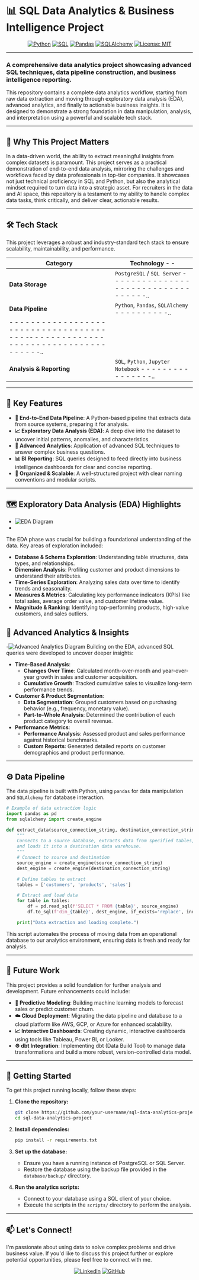 # 📊 SQL Data Analytics & Business Intelligence Project

<div align="center">

[![Python](https://img.shields.io/badge/Python-3.9%2B-blue?style=for-the-badge&logo=python&logoColor=white)](https://www.python.org/)
[![SQL](https://img.shields.io/badge/SQL-PostgreSQL-blue?style=for-the-badge&logo=postgresql&logoColor=white)](https://www.postgresql.org/)
[![Pandas](https://img.shields.io/badge/Pandas-2.0-blue?style=for-the-badge&logo=pandas&logoColor=white)](https://pandas.pydata.org/)
[![SQLAlchemy](https://img.shields.io/badge/SQLAlchemy-2.0-blue?style=for-the-badge&logo=python&logoColor=white)](https://www.sqlalchemy.org/)
[![License: MIT](https://img.shields.io/badge/License-MIT-green.svg?style=for-the-badge)](https://opensource.org/licenses/MIT)

</div>

---

### **A comprehensive data analytics project showcasing advanced SQL techniques, data pipeline construction, and business intelligence reporting.**

This repository contains a complete data analytics workflow, starting from raw data extraction and moving through exploratory data analysis (EDA), advanced analytics, and finally to actionable business insights. It is designed to demonstrate a strong foundation in data manipulation, analysis, and interpretation using a powerful and scalable tech stack.

---

## 🌟 Why This Project Matters

In a data-driven world, the ability to extract meaningful insights from complex datasets is paramount. This project serves as a practical demonstration of end-to-end data analysis, mirroring the challenges and workflows faced by data professionals in top-tier companies. It showcases not just technical proficiency in SQL and Python, but also the analytical mindset required to turn data into a strategic asset. For recruiters in the data and AI space, this repository is a testament to my ability to handle complex data tasks, think critically, and deliver clear, actionable results.

---

## 🛠️ Tech Stack

This project leverages a robust and industry-standard tech stack to ensure scalability, maintainability, and performance.

| Category          | Technology                                                                                                                                                                                                                                                                                                                                                                                                                                                                                                                                                                                                                                                                                                                                                                                                                                                                                                                                                                                                                                                                                                                                                                                                                                                                                                                                                                                                                                                                                                                                                                                                                                                                                                                                                                                                                                                                                                                                                                                                                                                                                                                                                                                                                                                                                                                                                                                                                                                                                                                                                                                                                                                                                                                                                                                                                                                                                                                                                                                                                                                                                                                                                                                                                                                                                                                                                                                                                                                                                                                                                                                                                                                                                                                                                                                                                                                                                                                                                                                                                                                                                                                                                                                                                                                                                                                                                                                                                                                                                                                                                                                                                                                                                                                                                                                                                                                                                                                                                                                                                                                                                                                                                                                                                                                                                                                                                                                                                                                                                                                                                                                                                                                                                                                                                                                                                                                                                                                                                                                                                                                                                                                                                                                                                                                                                                                                                                                                                                                                                                                                                                                                                                                                                                                                                                                                                                                                                                                                                                                                                                                                                                                                                                                                                                                                                                                                                                                                                                                                                                                                                                                                                                                                                                                                                                                                                                                                                                                                                                                                                                                                                                                                                                                                                                                                                                                                                                                                                                                                                                                                                                                                                                                                                                                                                                                                                                                                                                                                                                                                                                                                                                                                                                                                                                                                                                                                                                                                                                                                                                                                                                                                                                                                                                                                                                                                                                                                                                                                                                                                                                                                                                                                                                                                                                                                                                                                                                                                                                                                                                                                                                                                                                                                                                                                                                                                                                                                                                                                                                                                                                                                                                                                                                                                                                                                                                                                                                                                                                                                                                                                                                                                                                                                                                                                                                                                                                                                                                                                                                                                                                                                                                                                                                                                                                                                                                                                                                                                                                                                                                                                                                                                                                                                                                                                                                                                                                                                                                                                                                                                                                                                                                                                                                                                                                                                                                                                                                                                                                                                                                                                                                                                                                                                                                                                                                                                                                                                                                                                                                                                                                                                                                                                                                                                                                                                                                                                                                                                                                                                                                                                                                                                                                                                                                                                                                                                                                                                                                                                                                                                                                                                                                                                                                                                                                                                                                                                                                                                                                                                                                                                                                                                                                                                                                                                                                                                                                                                                                                                                                                                                                                                                                                                                                                                                                                                                                                                                                                                                                                                                                                                                                                                                                                                                                                                                                                                                                                                                                                                                                                                                                                                                                                                                                                                                                                                                                                                                                                                                                                                                                                                                                                                                                                                                                                                                                                                                                                                                                                                                                                                                                                                                                                                                                                                                                                                                                                                                                                                                                                                                                                                                                                                                                                                                                                                                                                                                                                                                                                                                                                                                                                                                                                                                                                                                                                                                                                                                                                                                                                                                                                                                                                                                                                                                                                                                                                                                                                                                                                                                                                                                                                                                                                                                                                                                                                                                                                                                                                                                                                                                                                                                                                                                                                                                                                                                                                                                                                                                                                                                                                                                                                                                                                                                                                                                                                                                                                                                                                                                                                                                                                                                                                                                                                                                                                                                                                                                                                                                                                                                                                                                                                                                                                                                                                                                                                                                                                                                                                                                                                                                                                                                                                                                                                                                                                                                                                                                                                                                                                                                                                                                                                                                                                                                                                                                                                                                                                                                                                                                                                                                                                                                                                                                                                                                                                                                                                                                                                                                                                                                                                                                                                                                                                                                                                                                                                                                                                                                                                                                                                                                                                                                                                                                                                                                                                                                                                                                                                                                                                                                                                                                                                                                                                                                                                                                                                                                                                                                                                                                                                                                                                                                                                                                                                                                                                                                                                                                                                                                                                                                                                                                                                                                                                                                                                                                                                                                                                                                                                                                                                                                                                                                                                                                                                                                                                                                                                                                                                                                                                                                                                                                                                                                                                                                                                                                                                                                                                                                                                                                                                                                                                                                                                                                                                                                                                                                                                                                                                                                                                                                                                                                                                                                                                                                                                                                                                                                                                                                                                                                                                                                                                                                                                                                                                                                                                                                                                                                                                                                                                                                                                                                                                                                                                                                                                                                                                                                                                                                                                                                                                                                                                                                                                                                                                                                                                                                                                                                                                                                                                                                                                                                                                                                                                                                                                                                                                                                                                                                                                                                                                                                                                                                                                                                                                                                                                                                                                                                                                                                                                                                                                                                                                                                                                                                                                                                                                                                                                                                                                                                                                                                                                                                                                                                                                                                                                                                                                                                                                                                                                                                                                                                                                               -                                                                                                                                                           -
| ----------------- | --------------------------------------------------------------------------------------------------------------------------------------------------------------------------------------------------------------------------------------------------------------------------------------------------------------------------------------------------------------------------------------------------------------------------------------------------------------------------------------------------------------------------------------------------------------------------------------------------------------------------------------------------------------------------------------------------------------------------------------------------------------------------------------------------------------------------------------------------------------------------------------------------------------------------------------------------------------------------------------------------------------------------------------------------------------------------------------------------------------------------------------------------------------------------------------------------------------------------------------------------------------------------------------------------------------------------------------------------------------------------------------------------------------------------------------------------------------------------------------------------------------------------------------------------------------------------------------------------------------------------------------------------------------------------------------------------------------------------------------------------------------------------------------------------------------------------------------------------------------------------------------------------------------------------------------------------------------------------------------------------------------------------------------------------------------------------------------------------------------------------------------------------------------------------------------------------------------------------------------------------------------------------------------------------------------------------------------------------------------------------------------------------------------------------------------------------------------------------------------------------------------------------------------------------------------------------------------------------------------------------------------------------------------------------------------------------------------------------------------------------------------------------------------------------------------------------------------------------------------------------------------------------------------------------------------------------------------------------------------------------------------------------------------------------------------------------------------------------------------------------------------------------------------------------------------------------------------------------------------------------------------------------------------------------------------------------------------------------------------------------------------------------------------------------------------------------------------------------------------------------------------------------------------------------------------------------------------------------------------------------------------------------------------------------------------------------------------------------------------------------------------------------------------------------------------------------------------------------------------------------------------------------------------------------------------------------------------------------------------------------------------------------------------------------------------------------------------------------------------------------------------------------------------------------------------------------------------------------------------------------------------------------------------------------------------------------------------------------------------------------------------------------------------------------------------------------------------------------------------------------------------------------------------------------------------------------------------------------------------------------------------------------------------------------------------------------------------------------------------------------------------------------------------------------------------------------------------------------------------------------------------------------------------------------------------------------------------------------------------------------------------------------------------------------------------------------------------------------------------------------------------------------------------------------------------------------------------------------------------------------------------------------------------------------------------------------------------------------------------------------------------------------------------------------------------------------------------------------------------------------------------------------------------------------------------------------------------------------------------------------------------------------------------------------------------------------------------------------------------------------------------------------------------------------------------------------------------------------------------------------------------------------------------------------------------------------------------------------------------------------------------------------------------------------------------------------------------------------------------------------------------------------------------------------------------------------------------------------------------------------------------------------------------------------------------------------------------------------------------------------------------------------------------------------------------------------------------------------------------------------------------------------------------------------------------------------------------------------------------------------------------------------------------------------------------------------------------------------------------------------------------------------------------------------------------------------------------------------------------------------------------------------------------------------------------------------------------------------------------------------------------------------------------------------------------------------------------------------------------------------------------------------------------------------------------------------------------------------------------------------------------------------------------------------------------------------------------------------------------------------------------------------------------------------------------------------------------------------------------------------------------------------------------------------------------------------------------------------------------------------------------------------------------------------------------------------------------------------------------------------------------------------------------------------------------------------------------------------------------------------------------------------------------------------------------------------------------------------------------------------------------------------------------------------------------------------------------------------------------------------------------------------------------------------------------------------------------------------------------------------------------------------------------------------------------------------------------------------------------------------------------------------------------------------------------------------------------------------------------------------------------------------------------------------------------------------------------------------------------------------------------------------------------------------------------------------------------------------------------------------------------------------------------------------------------------------------------------------------------------------------------------------------------------------------------------------------------------------------------------------------------------------------------------------------------------------------------------------------------------------------------------------------------------------------------------------------------------------------------------------------------------------------------------------------------------------------------------------------------------------------------------------------------------------------------------------------------------------------------------------------------------------------------------------------------------------------------------------------------------------------------------------------------------------------------------------------------------------------------------------------------------------------------------------------------------------------------------------------------------------------------------------------------------------------------------------------------------------------------------------------------------------------------------------------------------------------------------------------------------------------------------------------------------------------------------------------------------------------------------------------------------------------------------------------------------------------------------------------------------------------------------------------------------------------------------------------------------------------------------------------------------------------------------------------------------------------------------------------------------------------------------------------------------------------------------------------------------------------------------------------------------------------------------------------------------------------------------------------------------------------------------------------------------------------------------------------------------------------------------------------------------------------------------------------------------------------------------------------------------------------------------------------------------------------------------------------------------------------------------------------------------------------------------------------------------------------------------------------------------------------------------------------------------------------------------------------------------------------------------------------------------------------------------------------------------------------------------------------------------------------------------------------------------------------------------------------------------------------------------------------------------------------------------------------------------------------------------------------------------------------------------------------------------------------------------------------------------------------------------------------------------------------------------------------------------------------------------------------------------------------------------------------------------------------------------------------------------------------------------------------------------------------------------------------------------------------------------------------------------------------------------------------------------------------------------------------------------------------------------------------------------------------------------------------------------------------------------------------------------------------------------------------------------------------------------------------------------------------------------------------------------------------------------------------------------------------------------------------------------------------------------------------------------------------------------------------------------------------------------------------------------------------------------------------------------------------------------------------------------------------------------------------------------------------------------------------------------------------------------------------------------------------------------------------------------------------------------------------------------------------------------------------------------------------------------------------------------------------------------------------------------------------------------------------------------------------------------------------------------------------------------------------------------------------------------------------------------------------------------------------------------------------------------------------------------------------------------------------------------------------------------------------------------------------------------------------------------------------------------------------------------------------------------------------------------------------------------------------------------------------------------------------------------------------------------------------------------------------------------------------------------------------------------------------------------------------------------------------------------------------------------------------------------------------------------------------------------------------- |
| **Data Storage**  | `PostgreSQL` / `SQL Server`                                                                                                                                                                                                                                                                                                                                                                                                                                                                                                                                                                                                                                                                                                                                                                                                                                                                                                                                                                                                                                                                                                                                                                                                                                                                                                                                                                                                                                                                                                                                                                                                                                                                                                                                                                                                                                                                                                                                                                                                                                                                                                                                                                                                                                                                                                                                                                                                                                                                                                                                                                                                                                                                                                                                                                                                                                                                                                                                                                                                                                                                                                                                                                                                                                                                                                                                                                                                                                                                                                                                                                                                                                                                                                                                                                                                                                                                                                                                                                                                                                                                                                                                                                                                                                                                                                                                                                                                                                                                                                                                                                                                                                                                                                                                                                                                                                                                                                                                                                                                                                                                                                                                                                                                                                                                                                                                                                                                                                                                                                                                                                                                                                                                                                                                                                                                                                                                                                                                                                                                                                                                                                                                                                                                                                                                                                                                                                                                                                                                                                                                                                                                                                                                                                                                                                                                                                                                                                                                                                                                                                                                                                                                                                                                                                                                                              -                                                                                                                                                                                                                                                                                                                                                                                                                                                                                                                                                                                                                                                                                                                                                                                                                                                                                                                                                                                                                                                                                                                                                                                                                                                                                                                                                                                                                                                                                                                                                                                                                                                                                                                                                                                                                                                                                                                                                                                                                                                                                                                              -                                                                                                                                                                                                                                                                                                                                                                                                                                                                                 -                                                              -                               -                                                                                                                                                                                                                                                                                                                                                                                                                                                                                                                                                                                                                                                                                                                                                                                                                                                                                                    -                                                                                                                                                                                                                                                                                                                                                                                                                                                                                                                                                                                                                                                                                                                                                                                                       -                                                                                                                                                                                                                                                                                                                                                                                                                                                                                                                                                                                                                                                                                                                                                                                                                                                                                                                                                                                                                                -                               -                                                                                             -                               -                               -                                                                                                                                                                                                                         -                                                                                                                                                                                          -                               -                                                                                                                                                                                                                                                                                       -                                                              -                               -                                                                                                                                                                                                                                                                                                                                                                                                                                                                                                                                                                                                                                                                                                                                                                                                                                                                                                                                                                                                                                                                                                                                                                                                                                                                                                                                                                                                                                                                                  -                                                              -                               -                                                                                                                                                                                                                                                                                                                                                                                                                                                                                                                                                                                                                                                                                                                                                                                                                                                                                                                                                                                                                                                                                                                                                                                                                                                                                                                                                                                                                                                                                                                                                                                                                                                                                                                                                                                                        -                               -                                                                                                                                                                                                                                                                                                                                                                                                                                                                                                                                                                                                                                                                                                                                                                                                                                                                                                                                                                                                                                                                                                                                                                                                                                                                                        -                               -                               -                                                                                                                                                                                                                                                                                                                                                                                                                                                                                                                                                                                                                                                                                                                                                                                                                                                                                                                                                                                                                                                                                                                                                                                                                                                                                                                                                                                                                                                                                                                                                                                                                                                                                                                                          -                               -                               -                               -                               -                                                                                                                                                                                                                                                                                                                                                                                                                                                                                                                                                                                                                                                                                                                                                                                                                                                                                                                                                                                                                                                                                                                                                                                                                                                                                                                                                                                                                                                                                                                                                                                                                                                                            -                               -                               -                               -.. |
| **Data Pipeline** | `Python`, `Pandas`, `SQLAlchemy`                                                                                                                                                                                                                                                                                                                                                     -                               -                                                                                                                                                                                                                         -                               -                                                                                                                            -                                                                                             -                               -                               -                               -                               -.. |
-                                                                                                                                                                                                                                                                                                                                                                                                                                                                                                                                                                                                                                                                                                                                                                                                                                                                                                                                                                                                                                                                                                                                                                                                                                                                                                                                                                                                                                                                                                                                                                                                                                                                                                                                                                                                                                                                                                                                                                                                                                                                                                                                                                                                                                                                                                                                                                                                                                                                                                                                                 -                                                                                                                                                                                                                                                                                                                                                                                                                                                                                                                                                                                                                                                                                                                                                                                                                                                                                                                                                                                                                                                                                                                                                                                                                                                                                                                                                                                                                                                                                                                                                                                                                                                                                                                                                                                                                                                                                                                                                                                                                                                                                                                                                                                                                                                                                                                                                                                                                                                                                                                                                                                                                                                                                                                                                                                                                                                                                                                                                                                                                                                                 -                                                                                                                                                                                                                                                                                                                                                                                                                                                                                                                                                                                                                                                                                                                                                                                                       -                                                                                                                                                                                                                                                                                                                                                                                                                                                                                                                                                                                                                                                                                                                                                                                                                                                                                                                                                                                                                                                                                                                                                                                                                                                                                                                                                                                                                                                                                                                                                                                                                                                                                                                                                                                                                                                                                                                                                                                                                                                                                                                                                                                                                                                                                                                                                                                                                                                                                                                                                                                                                                                                                                                                                                                                                                                                                                                                                                                                                                                                                                                                                                                                                                                                                                                                                                                                                                                                                                                                                                                                                                                                                                                                                                                                                                                                                                                                                                                                                                                                                                                                                                                                                                                                                                                                                                                                                                                                                                                                                                                                                                                                                                                                                                                                                                                                                                                                                                                                                                                                                                                                                                                                                                                                                                                                                                                                                                                                                                                                                                                                                                                                                                                                                                                                                                                                                                                                                                                                                                                                                                                                                                                                                                                                                                                                                                                                                                                                                                                                                                                                                                                                                                                                                                                                                                                                                                                                                                                                                                                                                                                                                                                                                                -                                                                                                                                                           -                                                                                                                                                                                                                                                                                                                                                                                                                                                                                                                                                                                                                                                                                                                                                                                                                                                                                                                                                                  -                                                                                                                                                                                                                                                                                                                                                                                                                                                                                                                                                                                                                                                                                                          -                                                                                                                                                           -                                                                                                                                                                                                                                                                                                                                                                                                                                                                                                                                                                                                                                                                                                                                                                                                                                                                                                                                                                                                                                                                                                                                                                                                                                                                                                                                                                                                                                                                                                                                                                                                                                                                                                                                                                                                                                                                                                                                                                                                                                                                                                                                                                                                                                                                                                                                                                                                                                                                                                                                                                                                                                                                                                                                                                                                                                                                                                                                                                                                                                                                                                                                                                                                                                                                                                                                                                                                                                                                                                                                                                                                                                                                                                                                                                                                                                                                                                                                                                                                                                                                                                                                                                                                                                                                                                                                                                                                                                                                                                                                                                                                                                                                                                                                                                                                                                                                                                                                                                                                                                                                                                                                                                                                                                                                                                                                                                                                                                                                                                                                                                                                                                                                                                                                                                                                                                                                                                                                                                                                                                                                                                                                                                                                                                                                                                                                                                                                                                                                                                                                                                                                                                                                                                                                                                                                                                                                                                                                                                                                                                                                                                                                                                                                                                                                                                                                                                                                                                                                                                                                                                                                                                                                                                                                                                                                                                                                                                                                                                                                                                                                                                                                                                                                                                                                                                                                                                                            -                                                                                                                            -                                                                                                                            -                               -                                                              -                                                                                             -                                                                                                                                                                                                                                                        -                                                                                                                                                                                                                                                        -                                                                                                                                                           -                                                                                                                                                                                                                                                                                                                                                                                                                                                                                                                                                                                                                                                                                                                                                                                                                                                                                                                                                                                                                                                                                                                                                                                                                                                                                                                                                                                                                                                                                                                                                                                                                                                                                                                                                                                                                                                                                                                                                                                                                                                                                                                                                                                                                                                                                                                                                                                                                                                                                                                                                                                                                                                                                                                                                                                                                                                                                                                                                                                                                                                                                                                                                                                                                                                                                                                                                                                                                                                                                                                                                                                                                                                                                                                                                                                                                                                                                                                                                                                                                                                                                                                                                                                                                                                                                                                                                                                                                                                      -                                                                                             -                                                              -                                                                                                                            -                                                                                                                            -                                                                                                                            -                                                                                                                                                                                                                                                        -                                                              -                                                                                                                            -                                                              -                                                                                                                            -                                                              -                                                                                             -                               -                                                                                                                            -                                                                                                                            -                                                                                                                            -                                                                                                                            -                                                                                                                            -                                                                                                                            -                                                                                                                            -                                                                                                                            --                                                              -                                                                                                                            -                                                                                                                            -                                                                                                                            -                                                                                                                            -                                                                                                                            -                                                                                                                            -                                                                                                                            -                                                                                                                            -                                                                                                                            -                                                                                                                            -                                                                                                                            -                                                                                                                            -                                                                                                                            -                                                                                                                            -                                                                                                                            -                                                                                                                            -                               -                                                                                                                            -                                                              -                                                                                                                            -                                                                                                                            -                                                                                                                            -                                                                                                                            -                                                                                                                            -                               -                                                                                                                            -                                                                                                                            -                                                                                                                            -                                                                                                                            -                                                                                                                            -                                                                                                                            -                                                                                                                            -                               -                               -                                                                                                                            -                                                                                                                            -.. |
| **Analysis & Reporting** | `SQL`, `Python`, `Jupyter Notebook`                                                                                                                                                                                                                         -                                                                                                                            -                                                                                             -                                                                                                                            -                                                                                                                            -                                                                                                                            -                                                                                                                            -                                                                                                                            -                                                                                                                            -                                                                                                                            -                               -                                                                                                                            -                                                                                                                            -                                                                                                                            -                                                                                                                            -                               -.. |

---

## 🔑 Key Features

-   **📁 End-to-End Data Pipeline**: A Python-based pipeline that extracts data from source systems, preparing it for analysis.
-   **📈 Exploratory Data Analysis (EDA)**: A deep dive into the dataset to uncover initial patterns, anomalies, and characteristics.
-   **🧠 Advanced Analytics**: Application of advanced SQL techniques to answer complex business questions.
-   **📊 BI Reporting**: SQL queries designed to feed directly into business intelligence dashboards for clear and concise reporting.
-   **📂 Organized & Scalable**: A well-structured project with clear naming conventions and modular scripts.

---

## 🗺️ Exploratory Data Analysis (EDA) Highlights

- ![EDA Diagram](docs/eda.drawio%20.png)
- 
The EDA phase was crucial for building a foundational understanding of the data. Key areas of exploration included:

-   **Database & Schema Exploration**: Understanding table structures, data types, and relationships.
-   **Dimension Analysis**: Profiling customer and product dimensions to understand their attributes.
-   **Time-Series Exploration**: Analyzing sales data over time to identify trends and seasonality.
-   **Measures & Metrics**: Calculating key performance indicators (KPIs) like total sales, average order value, and customer lifetime value.
-   **Magnitude & Ranking**: Identifying top-performing products, high-value customers, and sales outliers.
  
## 🧠 Advanced Analytics & Insights

-![Advanced Analytics Diagram](docs/advanced_analysis.drawio.png)
Building on the EDA, advanced SQL queries were developed to uncover deeper insights:

-   **Time-Based Analysis**:
    -   **Changes Over Time**: Calculated month-over-month and year-over-year growth in sales and customer acquisition.
    -   **Cumulative Growth**: Tracked cumulative sales to visualize long-term performance trends.
-   **Customer & Product Segmentation**:
    -   **Data Segmentation**: Grouped customers based on purchasing behavior (e.g., frequency, monetary value).
    -   **Part-to-Whole Analysis**: Determined the contribution of each product category to overall revenue.
-   **Performance Metrics**:
    -   **Performance Analysis**: Assessed product and sales performance against historical benchmarks.
    -   **Custom Reports**: Generated detailed reports on customer demographics and product performance.

---

## ⚙️ Data Pipeline

The data pipeline is built with Python, using `pandas` for data manipulation and `SQLAlchemy` for database interaction.

```python
# Example of data extraction logic
import pandas as pd
from sqlalchemy import create_engine

def extract_data(source_connection_string, destination_connection_string):
    """
    Connects to a source database, extracts data from specified tables,
    and loads it into a destination data warehouse.
    """
    # Connect to source and destination
    source_engine = create_engine(source_connection_string)
    dest_engine = create_engine(destination_connection_string)

    # Define tables to extract
    tables = ['customers', 'products', 'sales']

    # Extract and load data
    for table in tables:
        df = pd.read_sql(f'SELECT * FROM {table}', source_engine)
        df.to_sql(f'dim_{table}', dest_engine, if_exists='replace', index=False)

    print("Data extraction and loading complete.")

```

This script automates the process of moving data from an operational database to our analytics environment, ensuring data is fresh and ready for analysis.

---

## 🚀 Future Work

This project provides a solid foundation for further analysis and development. Future enhancements could include:

-   **🤖 Predictive Modeling**: Building machine learning models to forecast sales or predict customer churn.
-   **☁️ Cloud Deployment**: Migrating the data pipeline and database to a cloud platform like AWS, GCP, or Azure for enhanced scalability.
-   **📈 Interactive Dashboards**: Creating dynamic, interactive dashboards using tools like Tableau, Power BI, or Looker.
-   **⚙️ dbt Integration**: Implementing dbt (Data Build Tool) to manage data transformations and build a more robust, version-controlled data model.

---

## 🏁 Getting Started

To get this project running locally, follow these steps:

1.  **Clone the repository:**
    ```bash
    git clone https://github.com/your-username/sql-data-analytics-project.git
    cd sql-data-analytics-project
    ```

2.  **Install dependencies:**
    ```bash
    pip install -r requirements.txt
    ```

3.  **Set up the database:**
    -   Ensure you have a running instance of PostgreSQL or SQL Server.
    -   Restore the database using the backup file provided in the `database/backup/` directory.

4.  **Run the analytics scripts:**
    -   Connect to your database using a SQL client of your choice.
    -   Execute the scripts in the `scripts/` directory to perform the analysis.

---

## 📫 Let's Connect!

I'm passionate about using data to solve complex problems and drive business value. If you'd like to discuss this project further or explore potential opportunities, please feel free to connect with me.

<div align="center">

[![LinkedIn](https://img.shields.io/badge/LinkedIn-Divy%20Yadav-blue?style=for-the-badge&logo=linkedin)](https://www.linkedin.com/in/divy-yadav/)
[![GitHub](https://img.shields.io/badge/GitHub-divy-yadav-blue?style=for-the-badge&logo=github)](https://github.com/divy-yadav)

</div>
